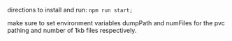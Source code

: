 directions to install and run: 
```npm run start;```

make sure to set environment variables dumpPath and numFiles for the pvc pathing and number of 1kb files respectively.